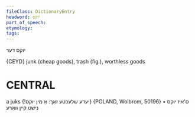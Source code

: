 ```yaml
---
fileClass: DictionaryEntry
headword: יוקס
part_of_speech: 
etymology: 
tags: 
---
```

יוקס
דער

{CEYD}
junk (cheap goods), trash (fig.), worthless goods

CENTRAL
========

a juks {!יעדע שלעכטע זאַך: אַ מין יוקס} {POLAND, Wolbrom, 50196}
	•	ס'איז יוקס נישט קיין וואַרע
